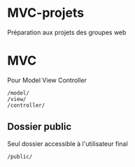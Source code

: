 # MVC-projets
Préparation aux projets des groupes web

# MVC

Pour Model View Controller

    /model/
    /view/
    /controller/

## Dossier public

Seul dossier accessible à l'utilisateur final

    /public/
